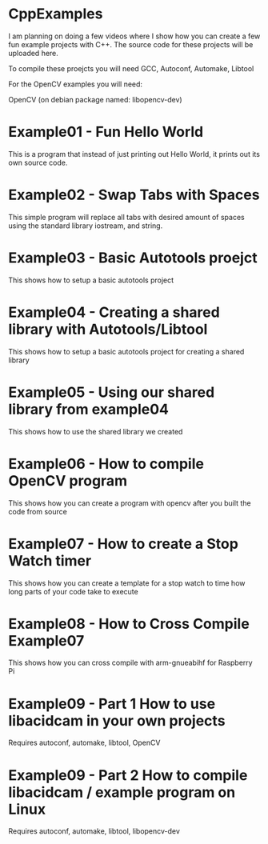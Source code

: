 # CppExamples

I am planning on doing a few videos where I show how you can create a few fun example projects
with C++. The source code for these projects will be uploaded here.

To compile these proejcts you will need GCC, Autoconf, Automake, Libtool

For the OpenCV examples you will need:

OpenCV (on debian package named: libopencv-dev)

# Example01 - Fun Hello World

This is a program that instead of just printing out Hello World, it prints out its own source code.

# Example02 - Swap Tabs with Spaces

This simple program will replace all tabs with desired amount of spaces using the standard library iostream, and string.

# Example03 - Basic Autotools proejct

This shows how to setup a basic autotools project

# Example04 - Creating a shared library with Autotools/Libtool

This shows how to setup a basic autotools project for creating a shared library

# Example05 - Using our shared library from example04

This shows how to use the shared library we created

# Example06 - How to compile OpenCV program 

This shows how you can create a program with opencv after you built the code from source

# Example07 - How to create a Stop Watch timer

This shows how you can create a template for a stop watch to time how long parts of your code take to execute

# Example08 - How to Cross Compile Example07

This shows how you can cross compile with arm-gnueabihf for Raspberry Pi

# Example09 - Part 1 How to use libacidcam in your own projects

Requires  autoconf, automake, libtool, OpenCV

# Example09 - Part 2 How to compile libacidcam / example program on Linux

Requires autoconf, automake, libtool, libopencv-dev



